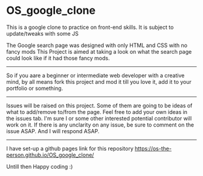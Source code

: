 # OS_google_clone
This is a google clone to practice on front-end skills. It is subject to update/tweaks with some JS

The Google search page was designed with only HTML and CSS with no fancy mods
This Project is aimed at taking a look on what the search page could look like if it had those fancy mods.

------------------------------------------------------------------------------------------------------------------------

So if you aare a beginner or intermediate web developer with a creative mind, by all means fork this project and 
mod it till you love it, add it to your portfolio or something.

------------------------------------------------------------------------------------------------------------------------

Issues will be raised on this project.
Some of them are going to be ideas of what to add/remove to/from the page. Feel free to add your own ideas in
the issues tab. I'm sure I or some other interested potential contributor will work on it.
If there is any unclarity on any issue, be sure to comment on the issue ASAP. And I will respond ASAP.

------------------------------------------------------------------------------------------------------------------------
I have set-up a github pages link for this repository https://os-the-person.github.io/OS_google_clone/

Untill then Happy coding :)
